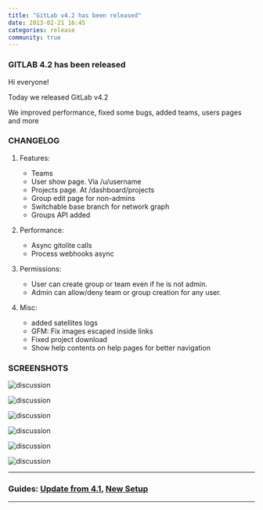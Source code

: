 ```yaml
---
title: "GitLab v4.2 has been released"
date: 2013-02-21 16:45
categories: release
community: true
---
```


### GITLAB 4.2 has been released

Hi everyone!

Today we released GitLab v4.2 

We improved performance, fixed some bugs, added teams, users pages and more
 
<!-- more -->


### CHANGELOG

1. Features:

    * Teams
    * User show page. Via /u/username
    * Projects page. At /dashboard/projects
    * Group edit page for non-admins
    * Switchable base branch for network graph
    * Groups API added

2. Performance: 

    * Async gitolite calls
    * Process webhooks async

3. Permissions:

    * User can create group or team even if he is not admin.
    * Admin can allow/deny team or group creation for any user.

4. Misc:

    * added satellites logs
    * GFM: Fix images escaped inside links
    * Fixed project download
    * Show help contents on help pages for better navigation



### SCREENSHOTS

![discussion](/images/4_2/dashboard.png)

![discussion](/images/4_2/group_edit.png)

![discussion](/images/4_2/new_team.png)

![discussion](/images/4_2/team_page.png)

![discussion](/images/4_2/profile.png)

![discussion](/images/4_2/projects.png)


- - -

### Guides: [Update from 4.1](https://github.com/gitlabhq/gitlabhq/wiki/From-4.1-to-4.2),  [New Setup](https://github.com/gitlabhq/gitlabhq/blob/4-2-stable/doc/install/installation.md)
- - -
